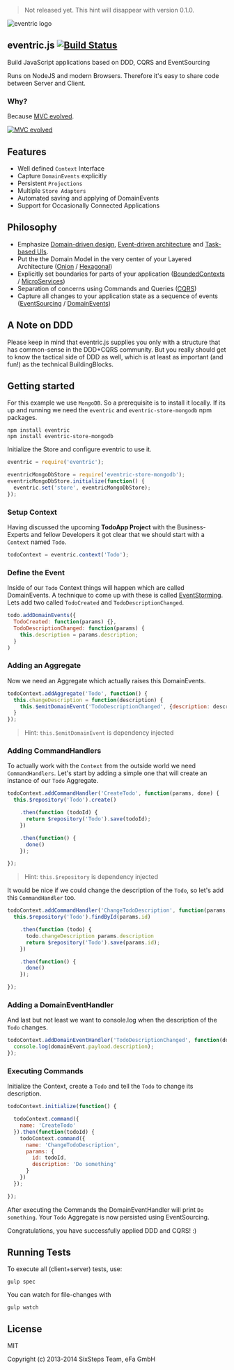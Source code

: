 > Not released yet. This hint will disappear with version 0.1.0.


![eventric logo](https://raw.githubusercontent.com/wiki/efacilitation/eventric/eventric_logo.png)

## eventric.js [![Build Status](https://travis-ci.org/efacilitation/eventric.svg?branch=master)](https://travis-ci.org/efacilitation/eventric)

Build JavaScript applications based on DDD, CQRS and EventSourcing

Runs on NodeJS and modern Browsers. Therefore it's easy to share code between Server and Client.


### Why?

Because [MVC evolved](http://sixsteps.ghost.io/mvc-evolved/).

[![MVC evolved](http://img.youtube.com/vi/XSc7NPedAxw/0.jpg)](http://www.youtube.com/watch?v=XSc7NPedAxw)


## Features

* Well defined `Context` Interface
* Capture `DomainEvents` explicitly
* Persistent `Projections`
* Multiple `Store Adapters`
* Automated saving and applying of DomainEvents
* Support for Occasionally Connected Applications


## Philosophy

* Emphasize [Domain-driven design](https://www.goodreads.com/book/show/179133.Domain_Driven_Design), [Event-driven architecture](https://www.goodreads.com/book/show/12369902-event-centric) and [Task-based UIs](http://cqrs.wordpress.com/documents/task-based-ui).
* Put the the Domain Model in the very center of your Layered Architecture ([Onion](http://jeffreypalermo.com/blog/the-onion-architecture-part-1/) / [Hexagonal](http://alistair.cockburn.us/Hexagonal+architecture))
* Explicitly set boundaries for parts of your application ([BoundedContexts](https://en.wikipedia.org/wiki/Domain-driven_design#Bounded_context) / [MicroServices](http://martinfowler.com/articles/microservices.html))
* Separation of concerns using Commands and Queries ([CQRS](http://msdn.microsoft.com/en-us/library/jj554200.aspx))
* Capture all changes to your application state as a sequence of events ([EventSourcing](http://martinfowler.com/eaaDev/EventSourcing.html) / [DomainEvents](http://www.udidahan.com/2009/06/14/domain-events-salvation/))


## A Note on DDD

Please keep in mind that eventric.js supplies you only with a structure that has common-sense in the DDD+CQRS community. But you really should get to know the tactical side of DDD as well, which is at least as important (and fun!) as the technical BuildingBlocks.


## Getting started

For this example we use `MongoDB`. So a prerequisite is to install it locally. If its up and running we need the `eventric` and `eventric-store-mongodb` npm packages.


```
npm install eventric
npm install eventric-store-mongodb
```


Initialize the Store and configure eventric to use it.

```javascript
eventric = require('eventric');

eventricMongoDbStore = require('eventric-store-mongodb');
eventricMongoDbStore.initialize(function() {
  eventric.set('store', eventricMongoDbStore);
});
```


### Setup Context

Having discussed the upcoming **TodoApp Project** with the Business-Experts and fellow Developers it got clear that we should start with a `Context` named `Todo`.

```javascript
todoContext = eventric.context('Todo');
```

### Define the Event

Inside of our `Todo` Context things will happen which are called DomainEvents. A technique to come up with these is called [EventStorming](http://ziobrando.blogspot.co.uk/2013/11/introducing-event-storming.html). Lets add two called `TodoCreated` and `TodoDescriptionChanged`.

```javascript
todo.addDomainEvents({
  TodoCreated: function(params) {},
  TodoDescriptionChanged: function(params) {
    this.description = params.description;
  }
)
```


### Adding an Aggregate

Now we need an Aggregate which actually raises this DomainEvents.

```javascript
todoContext.addAggregate('Todo', function() {
  this.changeDescription = function(description) {
    this.$emitDomainEvent('TodoDescriptionChanged', {description: description})
  }
});

```
> Hint: `this.$emitDomainEvent` is dependency injected


### Adding CommandHandlers

To actually work with the `Context` from the outside world we need `CommandHandlers`. Let's start by adding a simple one that will create an instance of our `Todo` Aggregate.

```javascript
todoContext.addCommandHandler('CreateTodo', function(params, done) {
  this.$repository('Todo').create()

    .then(function (todoId) {
      return $repository('Todo').save(todoId);
    })

    .then(function() {
      done()
    });

});
```
> Hint: `this.$repository` is dependency injected

It would be nice if we could change the description of the `Todo`, so let's add this `CommandHandler` too.

```javascript
todoContext.addCommandHandler('ChangeTodoDescription', function(params, done) {
  this.$repository('Todo').findById(params.id)

    .then(function (todo) {
      todo.changeDescription params.description
      return $repository('Todo').save(params.id);
    })

    .then(function() {
      done()
    });

});
```


### Adding a DomainEventHandler

And last but not least we want to console.log when the description of the `Todo` changes.

```javascript
todoContext.addDomainEventHandler('TodoDescriptionChanged', function(domainEvent) {
  console.log(domainEvent.payload.description);
});
```


### Executing Commands

Initialize the Context, create a `Todo` and tell the `Todo` to change its description.

```javascript
todoContext.initialize(function() {

  todoContext.command({
    name: 'CreateTodo'
  }).then(function(todoId) {
    todoContext.command({
      name: 'ChangeTodoDescription',
      params: {
        id: todoId,
        description: 'Do something'
      }
    })
  });

});

```
After executing the Commands the DomainEventHandler will print `Do something`. Your `Todo` Aggregate is now persisted using EventSourcing.

Congratulations, you have successfully applied DDD and CQRS! :)


## Running Tests

To execute all (client+server) tests, use:

```shell
gulp spec
```

You can watch for file-changes with

```shell
gulp watch
```


## License

MIT

Copyright (c) 2013-2014 SixSteps Team, eFa GmbH
